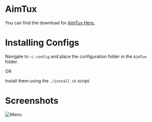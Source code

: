 # AimTux
You can find the download for [AimTux Here.](https://github.com/McSwaggens/AimTux)

# Installing Configs
Navigate to `~/.config` and place the configuration folder in the `AimTux` folder.

OR

Install them using the `./install.sh` script.

# Screenshots
![Menu](http://i.imgur.com/m5Hrcmg.jpg)

